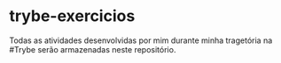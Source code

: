 # trybe-exercicios
Todas as atividades desenvolvidas por mim durante minha tragetória na #Trybe serão armazenadas neste repositório. 
